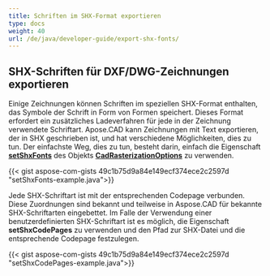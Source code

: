 ```yaml
---
title: Schriften im SHX-Format exportieren
type: docs
weight: 40
url: /de/java/developer-guide/export-shx-fonts/
---
```


## **SHX-Schriften für DXF/DWG-Zeichnungen exportieren**

Einige Zeichnungen können Schriften im speziellen SHX-Format enthalten, das Symbole der Schrift in Form von Formen speichert.
Dieses Format erfordert ein zusätzliches Ladeverfahren für jede in der Zeichnung verwendete Schriftart.
Apose.CAD kann Zeichnungen mit Text exportieren, der in SHX geschrieben ist, und hat verschiedene Möglichkeiten, dies zu tun.
Der einfachste Weg, dies zu tun, besteht darin, einfach die Eigenschaft [**setShxFonts**](https://reference.aspose.com/cad/java/com.aspose.cad.imageoptions/CadRasterizationOptions#setShxFonts-java.lang.String:A-) des Objekts [**CadRasterizationOptions**](https://reference.aspose.com/cad/java/com.aspose.cad.imageoptions/CadRasterizationOptions) zu verwenden.	

{{< gist aspose-com-gists 49c1b75d9a84e149ecf374ece2c2597d "setShxFonts-example.java">}}

Jede SHX-Schriftart ist mit der entsprechenden Codepage verbunden. Diese Zuordnungen sind bekannt und teilweise in Aspose.CAD für bekannte SHX-Schriftarten eingebettet.
Im Falle der Verwendung einer benutzerdefinierten SHX-Schriftart ist es möglich, die Eigenschaft **setShxCodePages** zu verwenden und den Pfad zur SHX-Datei und die entsprechende Codepage festzulegen.
	
{{< gist aspose-com-gists 49c1b75d9a84e149ecf374ece2c2597d "setShxCodePages-example.java">}}
